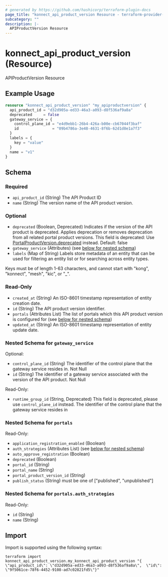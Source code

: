 ```yaml
---
# generated by https://github.com/hashicorp/terraform-plugin-docs
page_title: "konnect_api_product_version Resource - terraform-provider-konnect"
subcategory: ""
description: |-
  APIProductVersion Resource
---
```


# konnect_api_product_version (Resource)

APIProductVersion Resource

## Example Usage

```terraform
resource "konnect_api_product_version" "my_apiproductversion" {
  api_product_id = "d32d905a-ed33-46a3-a093-d8f536af9a8a"
  deprecated     = false
  gateway_service = {
    control_plane_id = "e4d9ebb1-26b4-426a-b00e-cb67044f3baf"
    id               = "09b4786a-3e48-4631-8f6b-62d1d8e1a7f3"
  }
  labels = {
    key = "value"
  }
  name = "v1"
}
```

<!-- schema generated by tfplugindocs -->
## Schema

### Required

- `api_product_id` (String) The API Product ID
- `name` (String) The version name of the API product version.

### Optional

- `deprecated` (Boolean, Deprecated) Indicates if the version of the API product is deprecated. Applies deprecation or removes deprecation from all related portal product versions. This field is deprecated: Use [PortalProductVersion.deprecated](https://docs.konghq.com/konnect/api/portal-management/v2/#/operations/create-portal-product-version) instead. Default: false
- `gateway_service` (Attributes) (see [below for nested schema](#nestedatt--gateway_service))
- `labels` (Map of String) Labels store metadata of an entity that can be used for filtering an entity list or for searching across entity types. 

Keys must be of length 1-63 characters, and cannot start with "kong", "konnect", "mesh", "kic", or "_".

### Read-Only

- `created_at` (String) An ISO-8601 timestamp representation of entity creation date.
- `id` (String) The API product version identifier.
- `portals` (Attributes List) The list of portals which this API product version is configured for (see [below for nested schema](#nestedatt--portals))
- `updated_at` (String) An ISO-8601 timestamp representation of entity update date.

<a id="nestedatt--gateway_service"></a>
### Nested Schema for `gateway_service`

Optional:

- `control_plane_id` (String) The identifier of the control plane that the gateway service resides in. Not Null
- `id` (String) The identifier of a gateway service associated with the version of the API product. Not Null

Read-Only:

- `runtime_group_id` (String, Deprecated) This field is deprecated, please use `control_plane_id` instead. The identifier of the control plane that the gateway service resides in


<a id="nestedatt--portals"></a>
### Nested Schema for `portals`

Read-Only:

- `application_registration_enabled` (Boolean)
- `auth_strategies` (Attributes List) (see [below for nested schema](#nestedatt--portals--auth_strategies))
- `auto_approve_registration` (Boolean)
- `deprecated` (Boolean)
- `portal_id` (String)
- `portal_name` (String)
- `portal_product_version_id` (String)
- `publish_status` (String) must be one of ["published", "unpublished"]

<a id="nestedatt--portals--auth_strategies"></a>
### Nested Schema for `portals.auth_strategies`

Read-Only:

- `id` (String)
- `name` (String)

## Import

Import is supported using the following syntax:

```shell
terraform import konnect_api_product_version.my_konnect_api_product_version "{ \"api_product_id\": \"d32d905a-ed33-46a3-a093-d8f536af9a8a\",  \"id\": \"9f5061ce-78f6-4452-9108-ad7c02821fd5\"}"
```
